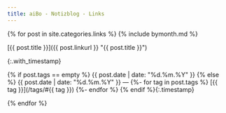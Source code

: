 ```yaml
---
title: aiBo - Notizblog - Links
---
```

{% for post in site.categories.links %}
{% include bymonth.md %}

[{{ post.title }}]({{ post.linkurl }} "{{ post.title }}")

{:.with_timestamp}

{% if post.tags == empty %}
{{ post.date | date: "%d.%m.%Y" }}
{% else %}
{{ post.date | date: "%d.%m.%Y" }}  —
{%- for tag in post.tags %}
  [{{ tag }}](/tags/#{{ tag }})
{%- endfor %}
{% endif %}{:.timestamp}

{% endfor %}
